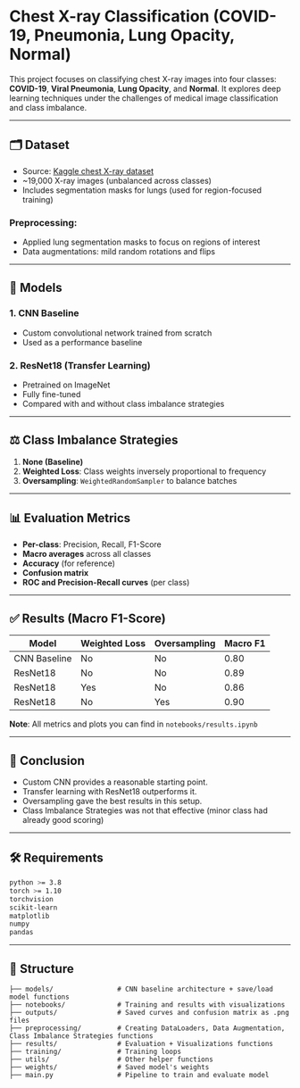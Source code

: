 # Chest X-ray Classification (COVID-19, Pneumonia, Lung Opacity, Normal)

This project focuses on classifying chest X-ray images into four classes: **COVID-19**, **Viral Pneumonia**, **Lung Opacity**, and **Normal**. It explores deep learning techniques under the challenges of medical image classification and class imbalance.

---

## 🗂 Dataset

* Source: [Kaggle chest X-ray dataset](https://www.kaggle.com/datasets/tawsifurrahman/covid19-radiography-database/data)
* \~19,000 X-ray images (unbalanced across classes)
* Includes segmentation masks for lungs (used for region-focused training)

### Preprocessing:

* Applied lung segmentation masks to focus on regions of interest
* Data augmentations: mild random rotations and flips

---

## 🧠 Models

### 1. **CNN Baseline**

* Custom convolutional network trained from scratch
* Used as a performance baseline

### 2. **ResNet18** (Transfer Learning)

* Pretrained on ImageNet
* Fully fine-tuned
* Compared with and without class imbalance strategies

---

## ⚖️ Class Imbalance Strategies

1. **None (Baseline)**
2. **Weighted Loss**: Class weights inversely proportional to frequency
3. **Oversampling**: `WeightedRandomSampler` to balance batches

---

## 📊 Evaluation Metrics

* **Per-class**: Precision, Recall, F1-Score
* **Macro averages** across all classes
* **Accuracy** (for reference)
* **Confusion matrix**
* **ROC and Precision-Recall curves** (per class)

---

## ✅ Results (Macro F1-Score)

| Model        | Weighted Loss | Oversampling | Macro F1 |
| ------------ | ------------- | ------------ | -------- |
| CNN Baseline | No            | No           | 0.80     |
| ResNet18     | No            | No           | 0.89     |
| ResNet18     | Yes           | No           | 0.86     |
| ResNet18     | No            | Yes          | 0.90     |

**Note**: All metrics and plots you can find in `notebooks/results.ipynb`

---

## 🏁 Conclusion

* Custom CNN provides a reasonable starting point.
* Transfer learning with ResNet18 outperforms it.
* Oversampling gave the best results in this setup.
* Class Imbalance Strategies was not that effective (minor class had already good scoring)

---


## 🛠️ Requirements

```bash
python >= 3.8
torch >= 1.10
torchvision
scikit-learn
matplotlib
numpy
pandas
```

---

## 📁 Structure

```
├── models/                # CNN baseline architecture + save/load model functions
├── notebooks/             # Training and results with visualizations
├── outputs/               # Saved curves and confusion matrix as .png files
├── preprocessing/         # Creating DataLoaders, Data Augmentation, Class Imbalance Strategies functions
├── results/               # Evaluation + Visualizations functions
├── training/              # Training loops
├── utils/                 # Other helper functions
├── weights/               # Saved model's weights
├── main.py                # Pipeline to train and evaluate model

```

